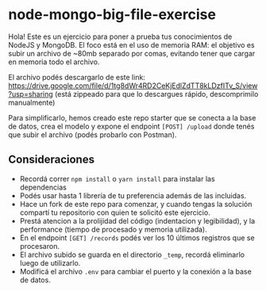 # node-mongo-big-file-exercise

Hola! Este es un ejercicio para poner a prueba tus conocimientos de NodeJS y MongoDB. El foco está en el uso de memoria RAM: el objetivo es subir un archivo de ~80mb separado por comas, evitando tener que cargar en memoria todo el archivo.

El archivo podés descargarlo de este link:
https://drive.google.com/file/d/1tg8dWr4RD2CeKjEdlZdTT8kLDzfITv_S/view?usp=sharing
(está zippeado para que lo descargues rápido, descomprimilo manualmente)

Para simplificarlo, hemos creado este repo starter que se conecta a la base de datos, crea el modelo y expone el endpoint `[POST] /upload` donde tenés que subir el archivo (podés probarlo con Postman).

## Consideraciones

- Recordá correr `npm install` o `yarn install` para instalar las dependencias
- Podés usar hasta 1 librería de tu preferencia además de las incluidas.
- Hace un fork de este repo para comenzar, y cuando tengas la solución compartí tu repositorio con quien te solicitó este ejercicio.
- Prestá atencion a la prolijidad del código (indentacion y legibilidad), y la performance (tiempo de procesado y memoria utilizada).
- En el endpoint `[GET] /records` podés ver los 10 últimos registros que se procesaron.
- El archivo subido se guarda en el directorio `_temp`, recordá eliminarlo luego de utilizarlo.
- Modificá el archivo `.env` para cambiar el puerto y la conexión a la base de datos.
